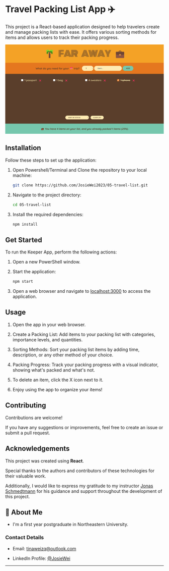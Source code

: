 # Travel Packing List App ✈️

This project is a React-based application designed to help travelers create and manage packing lists with ease. It offers various sorting methods for items and allows users to track their packing progress.


![Application Screenshot](https://github.com/JosieWei2023/05-travel-list/blob/master/screenshot.png)


## Installation 

Follow these steps to set up the application:

1. Open Powershell/Terminal and Clone the repository to your local machine:

   ```bash
   git clone https://github.com/JosieWei2023/05-travel-list.git
   ```

2. Navigate to the project directory:

   ```bash
   cd 05-travel-list
   ```

3. Install the required dependencies:

   ```bash
   npm install
   ```


## Get Started

To run the Keeper App, perform the following actions:

1. Open a new PowerShell window.

2. Start the application:

   ```bash
   npm start
   ```
3. Open a web browser and navigate to [localhost:3000](http://localhost:3000) to access the application. 

## Usage

1. Open the app in your web browser.

2. Create a Packing List: Add items to your packing list with categories, importance levels, and quantities.

3. Sorting Methods: Sort your packing list items by adding time, description, or any other method of your choice.

4. Packing Progress: Track your packing progress with a visual indicator, showing what's packed and what's not.

5. To delete an item, click the X icon next to it.

6. Enjoy using the app to organize your items!



## Contributing

Contributions are welcome! 

If you have any suggestions or improvements, feel free to create an issue or submit a pull request.


## Acknowledgements

This project was created using **React**. 

Special thanks to the authors and contributors of these technologies for their valuable work. 

Additionally, I would like to express my gratitude to my instructor [Jonas Schmedtmann](https://www.udemy.com/user/jonasschmedtmann) for his guidance and support throughout the development of this project.


## 🚀 About Me

* I'm a first year postgraduate in Northeastern University.


### Contact Details
* Email: tinaweizq@outlook.com

* LinkedIn Profile: [@JosieWei](https://www.linkedin.com/in/josie-wei-279462245/)

---
